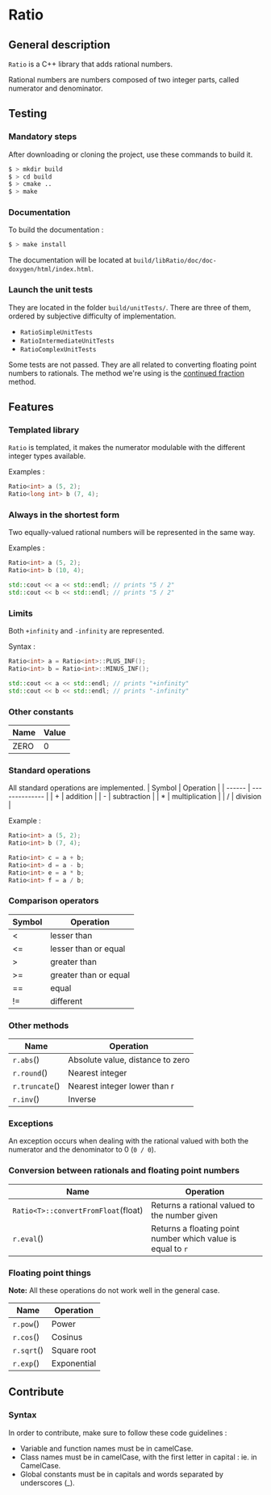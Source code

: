 # Ratio
## General description
`Ratio` is a C++ library that adds rational numbers.

Rational numbers are numbers composed of two integer parts, called numerator and denominator.

## Testing
### Mandatory steps
After downloading or cloning the project, use these commands to build it.
```sh
$ > mkdir build
$ > cd build
$ > cmake ..
$ > make
```

### Documentation
To build the documentation :
```sh
$ > make install
```

The documentation will be located at `build/libRatio/doc/doc-doxygen/html/index.html`.

### Launch the unit tests
They are located in the folder `build/unitTests/`.
There are three of them, ordered by subjective difficulty of implementation.
- `RatioSimpleUnitTests`
- `RatioIntermediateUnitTests`
- `RatioComplexUnitTests`

Some tests are not passed. They are all related to converting floating point numbers to rationals. The method we're using is the [continued fraction](https://en.wikipedia.org/wiki/Continued_fraction) method.

## Features
### Templated library
`Ratio` is templated, it makes the numerator modulable with the different integer types available.

Examples :
```cpp
Ratio<int> a (5, 2);
Ratio<long int> b (7, 4);
```

### Always in the shortest form
Two equally-valued rational numbers will be represented in the same way.

Examples :
```cpp
Ratio<int> a (5, 2);
Ratio<int> b (10, 4);

std::cout << a << std::endl; // prints "5 / 2"
std::cout << b << std::endl; // prints "5 / 2"
```

### Limits
Both `+infinity` and `-infinity` are represented.

Syntax :
```cpp
Ratio<int> a = Ratio<int>::PLUS_INF();
Ratio<int> b = Ratio<int>::MINUS_INF();

std::cout << a << std::endl; // prints "+infinity"
std::cout << b << std::endl; // prints "-infinity"
```

### Other constants
| Name | Value |
| ---- | ----- |
| ZERO | 0     |


### Standard operations
All standard operations are implemented.
  | Symbol | Operation      |
  | ------ | -------------- |
  | \+     | addition       |
  | \-     | subtraction    |
  | \*     | multiplication |
  | \/     | division       |

Example :
```cpp
Ratio<int> a (5, 2);
Ratio<int> b (7, 4);

Ratio<int> c = a + b;
Ratio<int> d = a - b;
Ratio<int> e = a * b;
Ratio<int> f = a / b;
```

### Comparison operators
  | Symbol | Operation             |
  | ------ | --------------------- |
  | <      | lesser than           |
  | <=     | lesser than or equal  |
  | >      | greater than          |
  | >=     | greater than or equal |
  | ==     | equal                 |
  | !=     | different             |


### Other methods
| Name           | Operation                        |
| -------------- | -------------------------------- |
| `r.abs`()      | Absolute value, distance to zero |
| `r.round`()    | Nearest integer                  |
| `r.truncate`() | Nearest integer lower than r     |
| `r.inv`()      | Inverse                          |

### Exceptions
An exception occurs when dealing with the rational valued with both the numerator and the denominator to 0 (`0 / 0`).

### Conversion between rationals and floating point numbers
| Name                                | Operation                                                   |
| ----------------------------------- | ----------------------------------------------------------- |
| `Ratio<T>::convertFromFloat`(float) | Returns a rational valued to the number given               |
| `r.eval`()                          | Returns a floating point number which value is equal to `r` |

### Floating point things
**Note:** All these operations do not work well in the general case.

| Name       | Operation   |
| ---------- | ----------- |
| `r.pow`()  | Power       |
| `r.cos`()  | Cosinus     |
| `r.sqrt`() | Square root |
| `r.exp`()  | Exponential |


## Contribute
### Syntax

In order to contribute, make sure to follow these code guidelines :
- Variable and function names must be in camelCase.
- Class names must be in camelCase, with the first letter in capital : ie. in CamelCase.
- Global constants must be in capitals and words separated by underscores (_).
